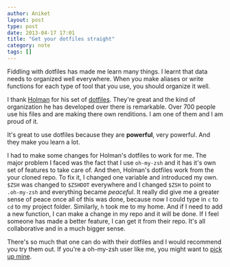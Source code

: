 ```yaml
---
author: Aniket
layout: post
type: post
date: 2013-04-17 17:01
title: "Get your dotfiles straight"
category: note
tags: []
---
```


Fiddling with dotfiles has made me learn many things. I learnt that data needs to organized well everywhere. When you make aliases or write functions for each type of tool that you use, you should organize it well.


I thank [Holman](https://github.com/holman) for his set of [dotfiles](https://github.com/holman/dotfiles). They're great and the kind of organization he has developed over there is remarkable. Over 700 people use his files and are making there own renditions. I am one of them and I am proud of it.

It's great to use dotfiles because they are **powerful**, very powerful. And they make you learn a lot.

I had to make some changes for Holman's dotfiles to work for me. The major problem I faced was the fact that I use `oh-my-zsh` and it has it's own set of features to take care of. And then, Holman's dotfiles work from the your cloned repo. To fix it, I changed one variable and introduced my own. `$ZSH` was changed to `$ZSHDOT` everywhere and I changed `$ZSH` to point to `.oh-my-zsh` and everything became _peaceful_. It really did give me a greater sense of peace once all of this was done, because now I could type in `c` to `cd` to my project folder. Similarly, `h` took me to my home. And if I need to add a new function, I can make a change in my repo and it will be done. If I feel someone has made a better feature, I can get it from their repo. It's all collaborative and in a much bigger sense.

<span class="note" markdown="1">There's so much that one can do with their dotfiles and I would recommend you try them out. If you're a oh-my-zsh user like me, you might want to [pick up mine](https://github.com/aniketpant/dotfiles).</span>